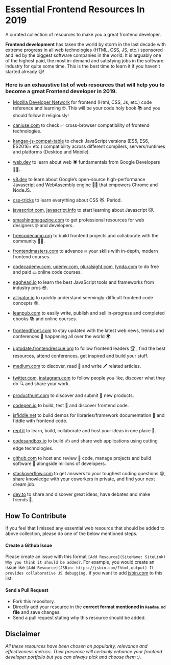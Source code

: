 # Essential Frontend Resources In 2019
A curated collection of resources to make you a great frontend developer.

**Frontend development** has taken the world by storm in the last decade with extreme progress in all web technologies (HTML, CSS, JS, etc.) sponsored and led by the biggest software companies in the world. It is arguably one of the highest paid, the most in-demand and satisfying jobs in the software industry for quite some time. This is the best time to learn it if you haven’t started already 😃!

### Here is an exhaustive list of web resources that will help you to become a great Frontend developer in 2019.

- [Mozilla Developer Network](https://developer.mozilla.org/en-US/) for frontend (Html, CSS, Js, etc.) code reference and learning 🤓. This will be your code holy book 📚 and you should follow it religiously!

- [caniuse.com](https://caniuse.com/) to check ✅ cross-browser compatibility of frontend technologies.

- [kangax-js-compat-table](https://kangax.github.io/compat-table/es6/) to check JavaScript versions (ES5, ES6, ES2016+ etc.) compatibility across different compilers, servers/runtimes and platforms (Desktop and Mobile).

- [web.dev](https://web.dev) to learn about web 🕷 fundamentals from Google Developers 👨‍💻.

- [v8.dev](https://v8.dev) to learn about Google’s open-source high-performance Javascript and WebAssembly engine 🦸‍♂️ that empowers Chrome and NodeJS.

- [css-tricks](https://css-tricks.com) to learn everything about CSS 😻. Period.

- [javascript.com](https://www.javascript.com), [javascript.info](http://javascript.info/) to start learning about Javascript 😼.

- [smashingmagazine.com](https://www.smashingmagazine.com/) to get professional resources for web designers 🤓 and developers.

- [freecodecamp.org](https://www.freecodecamp.org) to build frontend projects and collaborate with the community 👨‍🏫.

- [frontendmasters.com](https://frontendmasters.com/) to advance 🔥 your skills with in-depth, modern frontend courses.

- [codecademy.com](https://www.codecademy.com), [udemy.com](https://www.udemy.com), [pluralsight.com](https://www.pluralsight.com/), [lynda.com](https://www.lynda.com/) to do free and paid 💴 online code courses.

- [egghead.io](https://egghead.io/) to learn the best JavaScript tools and frameworks from industry pros 😎.

- [alligator.io](https://alligator.io/) to quickly understand seemingly-difficult frontend code concepts 😮.

- [leanpub.com](https://leanpub.com) to easily write, publish and sell in-progress and completed ebooks 📚 and online courses.

- [frontendfront.com](https://frontendfront.com) to stay updated with the latest web news, trends and conferences 📣 happening all over the world 🌍.

- [uptodate.frontendrescue.org](https://uptodate.frontendrescue.org) to follow frontend leaders 🏆 , find the best resources, attend conferences, get inspired and build your stuff.

- [medium.com](https://medium.com) to discover, read 📖 and write 🖊 related articles.

- [twitter.com](https://twitter.com), [instagram.com](https://www.instagram.com) to follow people you like, discover what they do 🔍 and share your work.

- [producthunt.com](https://www.producthunt.com) to discover and submit 💯 new products.

- [codepen.io](https://codepen.io) to build, test 🧐 and discover frontend code.

- [jsfiddle.net](https://jsfiddle.net/) to build demos for libraries/framework documentation 📃 and fiddle with frontend code.

- [repl.it](https://repl.it/) to learn, build, collaborate and host your ideas in one place 🤩.

- [codesandbox.io](https://codesandbox.io) to build ✍️ and share web applications using cutting edge technologies.

- [github.com](https://github.com) to host and review 🧐 code, manage projects and build software 🤖 alongside millions of developers.

- [stackoverflow.com](https://stackoverflow.com/) to get answers to your toughest coding questions 😁, share knowledge with your coworkers in private, and find your next dream job.

- [dev.to](https://dev.to/) to share and discover great ideas, have debates and make friends 💛.

## How To Contribute
If you feel that I missed any essential web resource that should be added to above collection, please do one of the below mentioned steps.

#### Create a Github Issue
Please create an issue with this format `[Add Resource](SiteName: SiteLink) Why you think it should be added?`. For example, you would create an issue like `[Add Resource](JSBin: https://jsbin.com/?html,output) It provides collaborative JS debugging.` if you want to add [jsbin.com](https://jsbin.com/?html,output) to this list.

#### Send a Pull Request
- Fork this repository.
- Directly add your resource in the **correct format mentioned in `Readme.md` file** and save changes.
- Send a pull request stating why this resource should be added.


## Disclaimer
_All these resources have been chosen on popularity, relevance and effectiveness metrics. Their presence will certainly enhance your frontend developer portfolio but you can always pick and choose them :)._
